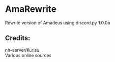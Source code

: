 # AmaRewrite

Rewrite version of Amadeus using discord.py 1.0.0a

## Credits:

nh-server/Kurisu  
Various online sources

